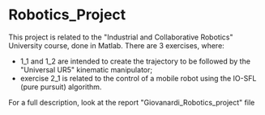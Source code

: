 # Robotics_Project

This project is related to the "Industrial and Collaborative Robotics" University course, done in Matlab.
There are 3 exercises, where:
- 1_1 and 1_2 are intended to create the trajectory to be followed by the "Universal UR5" kinematic manipulator;
- exercise 2_1 is related to the control of a mobile robot using the IO-SFL (pure pursuit) algorithm.

For a full description, look at the report "Giovanardi_Robotics_project" file

